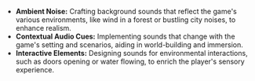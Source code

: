 - **Ambient Noise:** Crafting background sounds that reflect the game's various environments, like wind in a forest or bustling city noises, to enhance realism.
- **Contextual Audio Cues:** Implementing sounds that change with the game's setting and scenarios, aiding in world-building and immersion.
- **Interactive Elements:** Designing sounds for environmental interactions, such as doors opening or water flowing, to enrich the player's sensory experience.